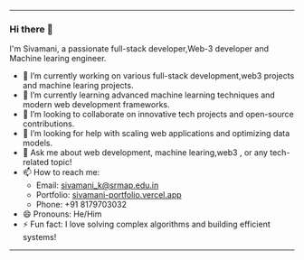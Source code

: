 
---

### Hi there 👋

I'm Sivamani, a passionate full-stack developer,Web-3 developer and Machine learing engineer.

- 🔭 I’m currently working on various full-stack development,web3 projects and machine learing projects.
- 🌱 I’m currently learning advanced machine learning techniques and modern web development frameworks.
- 👯 I’m looking to collaborate on innovative tech projects and open-source contributions.
- 🤔 I’m looking for help with scaling web applications and optimizing data models.
- 💬 Ask me about web development, machine learing,web3 , or any tech-related topic!
- 📫 How to reach me: 
  - Email: [sivamani_k@srmap.edu.in](mailto:sivamani_k@srmap.edu.in)
  - Portfolio: [sivamani-portfolio.vercel.app](https://sivamani-portfolio.vercel.app)
  - Phone: +91 8179703032
- 😄 Pronouns: He/Him
- ⚡ Fun fact: I love solving complex algorithms and building efficient systems!

---
